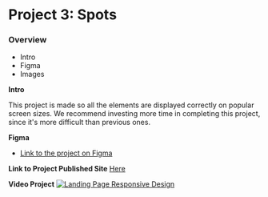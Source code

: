# Project 3: Spots

### Overview  

* Intro  
* Figma  
* Images  
  
**Intro**
  
This project is made so all the elements are displayed correctly on popular screen sizes. We recommend investing more time in completing this project, since it's more difficult than previous ones.  
  
**Figma**  
  
* [Link to the project on Figma](https://www.figma.com/file/BBNm2bC3lj8QQMHlnqRsga/Sprint-3-Project-%E2%80%94-Spots?type=design&node-id=2%3A60&mode=design&t=afgNFybdorZO6cQo-1)
 

**Link to Project Published Site**
 [Here](https://webdeveloper42.github.io/se_project_spots/)
  
**Video Project**
[![Landing Page Responsive Design](https://www.youtube.com/watch?v=89_pBA8PJVk.jpg)](https://www.youtube.com/watch?v=89_pBA8PJVk)